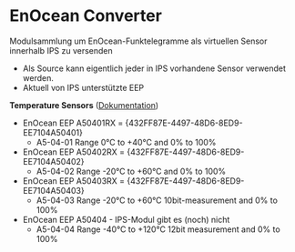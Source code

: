 # EnOcean Converter

Modulsammlung um EnOcean-Funktelegramme als virtuellen Sensor innerhalb IPS zu versenden

* Als Source kann eigentlich jeder in IPS vorhandene Sensor verwendet werden.
* Aktuell von IPS unterstützte EEP

__Temperature Sensors__ ([Dokumentation](EnOceanConvertersTemperatureSensor))  
* EnOcean EEP A50401RX = {432FF87E-4497-48D6-8ED9-EE7104A50401}
  - A5-04-01 Range 0°C to +40°C and 0% to 100%
* EnOcean EEP A50402RX = {432FF87E-4497-48D6-8ED9-EE7104A50402}
  - A5-04-02 Range -20°C to +60°C and 0% to 100%
* EnOcean EEP A50403RX = {432FF87E-4497-48D6-8ED9-EE7104A50403}
  - A5-04-03 Range -20°C to +60°C 10bit-measurement and 0% to 100%
* EnOcean EEP A50404 - IPS-Modul gibt es (noch) nicht
  - A5-04-04 Range -40°C to +120°C 12bit measurement and 0% to 100%    
 
